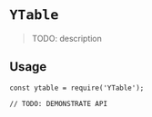 # `YTable`

> TODO: description

## Usage

```
const ytable = require('YTable');

// TODO: DEMONSTRATE API
```
